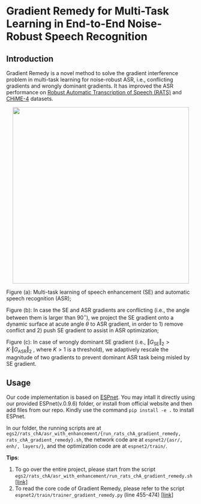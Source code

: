 # Gradient Remedy for Multi-Task Learning in End-to-End Noise-Robust Speech Recognition

## Introduction

Gradient Remedy is a novel method to solve the gradient interference problem in multi-task learning for noise-robust ASR, i.e., conflicting gradients and wrongly dominant gradients.
It has improved the ASR performance on [Robust Automatic Transcription of Speech (RATS)](https://github.com/YUCHEN005/RATS-Channel-A-Speech-Data) and [CHiME-4](https://spandh.dcs.shef.ac.uk/chime_challenge/CHiME4/data.html) datasets.

<div align=center>
<img width=470 src="https://user-images.githubusercontent.com/90536618/196681399-f093065a-3451-4d9d-b950-394c96625f20.png">
</div>

Figure (a): Multi-task learning of speech enhancement (SE) and automatic speech recognition (ASR);

Figure (b): In case the SE and ASR gradients are conflicting (i.e., the angle between them is larger than $90^\circ$), we project the SE gradient onto a dynamic surface at acute angle $\theta$ to ASR gradient, in order to 1) remove conflict and 2) push SE gradient to assist in ASR optimization;

Figure (c): In case of wrongly dominant SE gradient (i.e., $\Vert G_\text{SE} \Vert_2 > K \cdot \Vert G_\text{ASR} \Vert_2$ , where $K>1$ is a threshold), we adaptively rescale the magnitude of two gradients to prevent dominant ASR task being misled by SE gradient.

## Usage

Our code implementation is based on [ESPnet](https://github.com/espnet/espnet). You may intall it directly using our provided ESPnet(v.0.9.6) folder, or install from official website and then add files from our repo. Kindly use the command `pip install -e .` to install ESPnet.

In our folder, the running scripts are at `egs2/rats_chA/asr_with_enhancement/{run_rats_chA_gradient_remedy, rats_chA_gradient_remedy}.sh`, the network code are at `espnet2/{asr/, enh/, layers/}`, and the optimization code are at `espnet2/train/`.

**Tips**: 

1. To go over the entire project, please start from the script `egs2/rats_chA/asr_with_enhancement/run_rats_chA_gradient_remedy.sh` [[link]](https://github.com/YUCHEN005/Gradient-Remedy/blob/master/egs2/rats_chA/asr_with_enhancement/run_rats_chA_gradient_remedy.sh)
2. To read the core code of Gradient Remedy, please refer to the script `espnet2/train/trainer_gradient_remedy.py` (line 455-474) [[link]](https://github.com/YUCHEN005/Gradient-Remedy/blob/master/espnet2/train/trainer_gradient_remedy.py)


